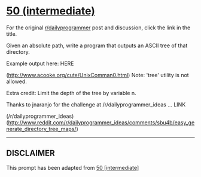 # [50 (intermediate)](https://www.reddit.com/r/dailyprogrammer/comments/teu9p/592012_challenge_50_intermediate/)

For the original [r/dailyprogrammer](https://www.reddit.com/r/dailyprogrammer/) post and discussion, click the link in the title.

Given an absolute path, write a program that outputs an ASCII tree of that directory.

Example output here: HERE

(http://www.acooke.org/cute/UnixComman0.html)
Note: 'tree' utility is not allowed.

Extra credit: Limit the depth of the tree by variable n.

Thanks to jnaranjo for the challenge at /r/dailyprogrammer_ideas ... LINK

(/r/dailyprogrammer_ideas)
(http://www.reddit.com/r/dailyprogrammer_ideas/comments/sbu4b/easy_generate_directory_tree_maps/)

----
## **DISCLAIMER**
This prompt has been adapted from [50 [intermediate]](https://www.reddit.com/r/dailyprogrammer/comments/teu9p/592012_challenge_50_intermediate/
)
